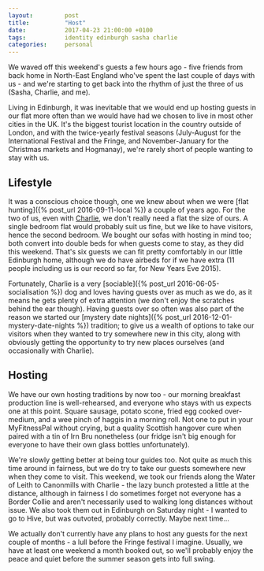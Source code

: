 ```yaml
---
layout:         post
title:          "Host"
date:           2017-04-23 21:00:00 +0100
tags:           identity edinburgh sasha charlie
categories:     personal
---
```


We waved off this weekend's guests a few hours ago - five friends from back home in North-East England who've spent the last couple of days with us - and we're starting to get back into the rhythm of just the three of us (Sasha, Charlie, and me).

<!-- Read More -->

Living in Edinburgh, it was inevitable that we would end up hosting guests in our flat more often than we would have had we chosen to live in most other cities in the UK. It's the biggest tourist location in the country outside of London, and with the twice-yearly festival seasons (July-August for the International Festival and the Fringe, and November-January for the Christmas markets and Hogmanay), we're rarely short of people wanting to stay with us.

## Lifestyle

It was a conscious choice though, one we knew about when we were [flat hunting]({% post_url 2016-09-11-local %}) a couple of years ago. For the two of us, even with [Charlie][charlie-blog-posts], we don't really need a flat the size of ours. A single bedroom flat would probably suit us fine, but we like to have visitors, hence the second bedroom. We bought our sofas with hosting in mind too; both convert into double beds for when guests come to stay, as they did this weekend. That's six guests we can fit pretty comfortably in our little Edinburgh home, although we do have airbeds for if we have extra (11 people including us is our record so far, for New Years Eve 2015). 

Fortunately, Charlie is a very [sociable]({% post_url 2016-06-05-socialisation %}) dog and loves having guests over as much as we do, as it means he gets plenty of extra attention (we don't enjoy the scratches behind the ear though). Having guests over so often was also part of the reason we started our [mystery date nights]({% post_url 2016-12-01-mystery-date-nights %}) tradition; to give us a wealth of options to take our visitors when they wanted to try somewhere new in this city, along with obviously getting the opportunity to try new places ourselves (and occasionally with Charlie).

## Hosting

We have our own hosting traditions by now too - our morning breakfast production line is well-rehearsed, and everyone who stays with us expects one at this point. Square sausage, potato scone, fried egg cooked over-medium, and a wee pinch of haggis in a morning roll. Not one to put in your MyFitnessPal without crying, but a quality Scottish hangover cure when paired with a tin of Irn Bru nonetheless (our fridge isn't big enough for everyone to have their own glass bottles unfortunately).

We're slowly getting better at being tour guides too. Not quite as much this time around in fairness, but we do try to take our guests somewhere new when they come to visit. This weekend, we took our friends along the Water of Leith to Canonmills with Charlie - the lazy bunch protested a little at the distance, although in fairness I do sometimes forget not everyone has a Border Collie and aren't necessarily used to walking long distances without issue. We also took them out in Edinburgh on Saturday night - I wanted to go to Hive, but was outvoted, probably correctly. Maybe next time...

We actually don't currently have any plans to host any guests for the next couple of months - a lull before the Fringe festival I imagine. Usually, we have at least one weekend a month booked out, so we'll probably enjoy the peace and quiet before the summer season gets into full swing.

[charlie-blog-posts]: http://blog.camerondoyle.co.uk/#charlie